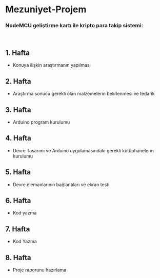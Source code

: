 # Mezuniyet-Projem
<h3>NodeMCU geliştirme kartı ile kripto para takip sistemi: </h3></br> <!--Önceki Haftalardaki Kayıtları İzle Listeyi Güncelle-->
<h2>1. Hafta</h2>
<ul>
  <li>Konuya ilişkin araştırmanın yapılması</li>
</ul>

<h2>2. Hafta</h2>
<ul>
  <li>Araştırma sonucu gerekli olan malzemelerin belirlenmesi ve tedarik</li>
</ul>
<h2>3. Hafta</h2>
<ul>
  <li>Arduino program kurulumu</li>
</ul>
<h2>4. Hafta</h2>
<ul>
  <li>Devre Tasarımı ve Arduino uygulamasındaki gerekli kütüphanelerin kurulumu</li>
</ul>
<h2>5. Hafta</h2>
<ul>
  <li>Devre elemanlarının bağlantıları ve ekran testi</li>
</ul>
<h2>6. Hafta</h2>
<ul>
  <li>Kod yazma</li>
</ul>
<h2>7. Hafta</h2>
<ul>
  <li>Kod Yazma</li>
</ul>
<h2>8. Hafta</h2>
<ul>
  <li>Proje raporunu hazırlama</li>
</ul>
